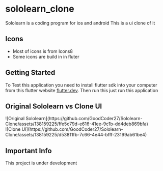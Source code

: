 # sololearn_clone

Sololearn is a coding program for ios and android 
This is a ui clone of it

## Icons

- Most of icons is from Icons8
- Some icons are build in in fluter

## Getting Started
To Test this application you need to install flutter sdk into your computer from this flutter website [flutter.dev](https://docs.flutter.dev/get-started/install).
Then run this just run this application

## Original Sololearn vs Clone UI
<div style="width=60px; height = 60px;">
  ![Original Sololearn](https://github.com/GoodCoder27/Sololearn-Clone/assets/138159225/ffe5c79d-e616-41ee-9c1b-dd4deb869bfa)
</div>
![Clone UI](https://github.com/GoodCoder27/Sololearn-Clone/assets/138159225/d53811fb-7c66-4e44-bfff-23199ab61be4)

## Important Info

This project is under development

